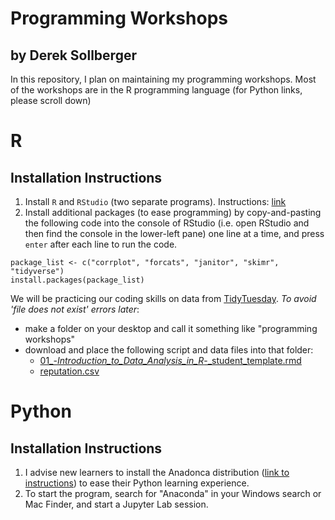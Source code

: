 # Programming Workshops
## by Derek Sollberger

In this repository, I plan on maintaining my programming workshops.  Most of the workshops are in the R programming language (for Python links, please scroll down)

# R

## Installation Instructions

1. Install `R` and `RStudio` (two separate programs).  Instructions: [link](https://libguides.ucmerced.edu/software-carpentry/r/install)
2. Install additional packages (to ease programming) by copy-and-pasting the following code into the console of RStudio (i.e. open RStudio and then find the console in the lower-left pane) one line at a time, and press `enter` after each line to run the code.

```
package_list <- c("corrplot", "forcats", "janitor", "skimr", "tidyverse")
install.packages(package_list)
```

We will be practicing our coding skills on data from [TidyTuesday](https://github.com/rfordatascience/tidytuesday).  *To avoid 'file does not exist' errors later*:

* make a folder on your desktop and call it something like "programming workshops"
* download and place the following script and data files into that folder:
    * [01_-_Introduction_to_Data_Analysis_in_R_-_student_template.rmd]()
    * [reputation.csv](R/reputation.csv)

# Python

## Installation Instructions

1. I advise new learners to install the Anadonca distribution ([link to instructions](https://libguides.ucmerced.edu/software-carpentry/python/install)) to ease their Python learning experience.
2. To start the program, search for "Anaconda" in your Windows search or Mac Finder, and start a Jupyter Lab session.
